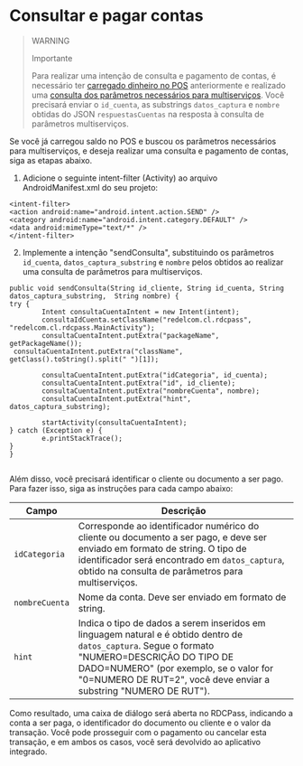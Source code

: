# Consultar e pagar contas

> WARNING
> 
> Importante
>
> Para realizar uma intenção de consulta e pagamento de contas, é necessário ter [carregado dinheiro no POS](/developers/pt/docs/redelcom/local-integration/android/payments-processing/load-money-in-pos) anteriormente e realizado uma [consulta dos parâmetros necessários para multiserviços](/developers/pt/docs/redelcom/local-integration/android/payments-processing/query-multiservice-parameters). Você precisará enviar o `id_cuenta`, as substrings `datos_captura` e `nombre` obtidas do JSON `respuestasCuentas` na resposta à consulta de parâmetros multiserviços.

Se você já carregou saldo no POS e buscou os parâmetros necessários para multiserviços, e deseja realizar uma consulta e pagamento de contas, siga as etapas abaixo.

1. Adicione o seguinte intent-filter (Activity) ao arquivo AndroidManifest.xml do seu projeto:

```android
<intent-filter> 
<action android:name="android.intent.action.SEND" /> 
<category android:name="android.intent.category.DEFAULT" /> 
<data android:mimeType="text/*" /> 
</intent-filter>

```

2. Implemente a intenção "sendConsulta", substituindo os parâmetros `id_cuenta`, `datos_captura_substring` e `nombre` pelos obtidos ao realizar uma consulta de parâmetros para multiserviços.

```android
public void sendConsulta(String id_cliente, String id_cuenta, String datos_captura_substring,  String nombre) { 
try { 
 		Intent consultaCuentaIntent = new Intent(intent); 
 		consultaIdCuenta.setClassName("redelcom.cl.rdcpass",  
"redelcom.cl.rdcpass.MainActivity"); 
 		consultaCuentaIntent.putExtra("packageName", getPackageName()); 
 consultaCuentaIntent.putExtra("className", getClass().toString().split(" ")[1]);   
  
 		consultaCuentaIntent.putExtra("idCategoria", id_cuenta); 
 		consultaCuentaIntent.putExtra("id", id_cliente); 
 		consultaCuentaIntent.putExtra("nombreCuenta", nombre); 
 		consultaCuentaIntent.putExtra("hint", datos_captura_substring); 
  
 		startActivity(consultaCuentaIntent); 
} catch (Exception e) { 
 		e.printStackTrace(); 
} 
} 
 
```

Além disso, você precisará identificar o cliente ou documento a ser pago. Para fazer isso, siga as instruções para cada campo abaixo:

| Campo | Descrição |
|---|---|
| `idCategoria` | Corresponde ao identificador numérico do cliente ou documento a ser pago, e deve ser enviado em formato de string. O tipo de identificador será encontrado em `datos_captura`, obtido na consulta de parâmetros para multiserviços. |
| `nombreCuenta` | Nome da conta. Deve ser enviado em formato de string. |
| `hint` | Indica o tipo de dados a serem inseridos em linguagem natural e é obtido dentro de `datos_captura`. Segue o formato "NUMERO=DESCRIÇÃO DO TIPO DE DADO=NUMERO" (por exemplo, se o valor for "0=NUMERO DE RUT=2", você deve enviar a substring "NUMERO DE RUT"). |

Como resultado, uma caixa de diálogo será aberta no RDCPass, indicando a conta a ser paga, o identificador do documento ou cliente e o valor da transação. Você pode prosseguir com o pagamento ou cancelar esta transação, e em ambos os casos, você será devolvido ao aplicativo integrado.

